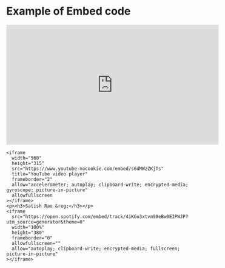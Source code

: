 <h1>Example of Embed code</h1>
<!DOCTYPE html>
<html lang="en">
  <head>
    <meta charset="UTF-8" />
    <meta http-equiv="X-UA-Compatible" content="IE=edge" />
    <meta name="viewport" content="width=device-width, initial-scale=1.0" />
    <title>Project</title>
    <style>
      p {
        font: bold;
        color: orange;
      }
    </style>
  </head>
  <body>
    <iframe
      width="560"
      height="315"
      src="https://www.youtube-nocookie.com/embed/c97onHaEwzg"
      title="YouTube video player"
      frameborder="0"
      allow="accelerometer; autoplay; clipboard-write; encrypted-media; gyroscope; picture-in-picture"
      allowfullscreen
    ></iframe>

    <iframe
      width="560"
      height="315"
      src="https://www.youtube-nocookie.com/embed/s6dMWzZKjTs"
      title="YouTube video player"
      frameborder="2"
      allow="accelerometer; autoplay; clipboard-write; encrypted-media; gyroscope; picture-in-picture"
      allowfullscreen
    ></iframe>
    <p><h3>Satish Rao &reg;</h3></p>
    <iframe
      src="https://open.spotify.com/embed/track/4iKGu3xtvm90eBw0EIPWJP?utm_source=generator&theme=0"
      width="100%"
      height="380"
      frameborder="0"
      allowfullscreen=""
      allow="autoplay; clipboard-write; encrypted-media; fullscreen; picture-in-picture"
    ></iframe>
  </body>
</html>
